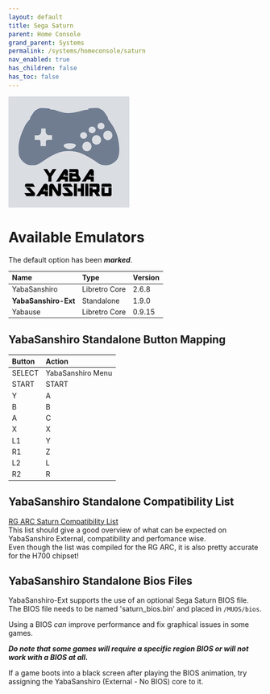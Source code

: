 ```yaml
---
layout: default
title: Sega Saturn
parent: Home Console
grand_parent: Systems
permalink: /systems/homeconsole/saturn
nav_enabled: true
has_children: false
has_toc: false
---
```


![](../assets/images/yaba.png)

# Available Emulators

The default option has been ***marked***.

| Name                 | Type             | Version           |
|:---------------------|:-----------------|:------------------|
| YabaSanshiro         | Libretro Core    | 2.6.8             |
| **YabaSanshiro-Ext** | Standalone       | 1.9.0             |
| Yabause              | Libretro Core    | 0.9.15            |

## YabaSanshiro Standalone Button Mapping

| Button                  | Action                   |
|:------------------------|:-------------------------|
| SELECT                  | YabaSanshiro Menu        |
| START                   | START                    |
| Y                       | A                        |
| B                       | B                        |
| A                       | C                        |
| X                       | X                        |
| L1                      | Y                        |
| R1                      | Z                        |
| L2                      | L                        |
| R2                      | R                        |

## YabaSanshiro Standalone Compatibility List
[RG ARC Saturn Compatibility List](https://docs.google.com/spreadsheets/d/1GJfdZuFZLvtn6l6K16dvRrBRXopnKWZLqA42QmHhqQU/edit?gid=0#gid=0)  
This list should give a good overview of what can be expected on YabaSanshiro External, compatibility and perfomance wise.  
Even though the list was compiled for the RG ARC, it is also pretty accurate for the H700 chipset!  

## YabaSanshiro Standalone Bios Files
YabaSanshiro-Ext supports the use of an optional Sega Saturn BIOS file.  
The BIOS file needs to be named 'saturn_bios.bin' and placed in `/MUOS/bios`.  

Using a BIOS *can* improve performance and fix graphical issues in some games.  

***Do note that some games will require a specific region BIOS or will not work with a BIOS at all.***  

If a game boots into a black screen after playing the BIOS animation, try assigning the YabaSanshiro (External - No BIOS) core to it.
